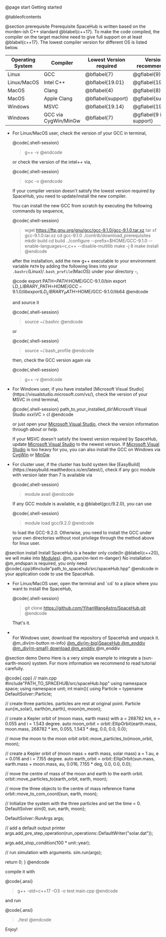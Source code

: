 @page start Getting started

@tableofcontents

@section prerequisite Prerequisite 
SpaceHub is written based on the morden-ish C++ standard @blabel{c++17}. To make the code compiled, the compiler on the target
machine need to give full support on at least @blabel{c++17}. The lowest compiler version for different OS is listed below.

| Operating System | Compiler             | Lowest Version required | Version recommended    |
| ---------------- | -------------------- | ----------------------- | ---------------------- |
| Linux            | GCC                  | @bflabel{7}             | @gflabel{9}            |
| Linux/MacOS      | Intel C++            | @bflabel{19.01}         | @gflabel{19.01}        |
| MacOS            | Clang                | @bflabel{4}             | @gflabel{8}            |
| MacOS            | Apple Clang          | @bflabel{support}       | @gflabel{support}      |
| Windows          | MSVC                 | @bflabel{19.14}         | @gflabel{19.14}        |
| Windows          | GCC via CygWin/MinGw | @bflabel{7}             | @gflabel{9 if support} |

<ul>
<li>
For Linux/MacOS user, check the version of your GCC in terminal,

@code{.shell-session}
> g++ -v
@endcode

or check the version of the intel++ via,

@code{.shell-session}
> icpc -v
@endcode

If your compiler version doesn't satisfy the lowest version required by SpaceHub, you need to update/install the new compiler.

You can install the new GCC from scratch by executing the following commands by sequence,

@code{.shell-session}
> wget https://ftp.gnu.org/gnu/gcc/gcc-9.1.0/gcc-9.1.0.tar.xz
> tar xf gcc-9.1.0.tar.xz
> cd gcc-9.1.0
> ./contrib/download_prerequisites
> mkdir build
> cd build
> ../configure --prefix=$HOME/GCC-9.1.0 --enable-languages=c,c++ --disable-multilib
> make -j 8
> make install
@endcode

after the installation, add the new g++ executable to your environment variable `PATH` by adding the following lines into your `.bashrc`(Linux)/`.bash_profile`(MacOS) under your directory `~`,

@code
export PATH=$PATH:$HOME/GCC-9.1.0/bin
export LD_LIBRARY_PATH=$HOME/GCC-9.1.0/lib
export LD_LIBRARY_PATH=$HOME/GCC-9.1.0/lib64
@endcode

and source it

@code{.shell-session}
> source ~/.bashrc
@endcode

or

@code{.shell-session}
> source ~/.bash_profile
@endcode

then, check the GCC version again via

@code{.shell-session}
> g++ -v
@endcode

</li>

<li>
For Windows user, if you have installed [Microsoft Visual Studio](https://visualstudio.microsoft.com/vs/), check the version of your MSVC in cmd terminal,

@code{.shell-session}
path_to_your_installed_dir\Microsoft Visual Studio xxx\VC > cl
@endcode

or just open your [Microsoft Visual Studio](https://visualstudio.microsoft.com/vs/), check the version information through _about_ or _help_.

If your MSVC doesn't satisfy the lowest version required by SpaceHub, update [Microsoft Visual Studio](https://visualstudio.microsoft.com/vs/) to the newest version.
If [Microsoft Visual Studio](https://visualstudio.microsoft.com/vs/) is too heavy for you, you can also install the GCC on Windows via [CygWin](http://www.cygwin.com/) or [MinGw](http://www.mingw.org/).
</li>

<li>
For cluster user, if the cluster has build system like [EasyBuild](https://easybuild.readthedocs.io/en/latest/), check if any gcc module with version later than 7 is available via


@code{.shell-session}
> module avail
@endcode

If any GCC module is available, e.g @blabel{gcc/9.2.0}, you can use 

@code{.shell-session}
> module load gcc/9.2.0
@endcode

to load the GCC-9.2.0. Otherwise, you need to install the GCC under your own directories without root privilege through the method above for linux user. 

</li>
</ul>

@section install Install 
SpaceHub is a header only code(In @blabel{c++20}, we will make into [Modules](https://en.cppreference.com/w/cpp/language/modules)). @m_span{m-text m-danger} No installation @m_endspan is required, you only need
@code{.cpp}#include"path_to_spacehub/src/spaceHub.hpp" 
@endcode in your application code to use the SpaceHub.
<ul>
<li>
For Linux/MacOS user, open the terminal and `cd` to a place where you want to install the SpaceHub,


@code{.shell-session}
> git clone https://github.com/YihanWangAstro/SpaceHub.git
@endcode

That's it.
</li>

<li>
</li>
For Windows user, download the repository of SpaceHub and unpack it.
@m_div{m-button m-info} <a href="https://github.com/YihanWangAstro/SpaceHub/archive/master.zip">@m_div{m-big}SpaceHub @m_enddiv @m_div{m-small} download @m_enddiv </a> @m_enddiv 
</ul>

@section demo Demo 
Here is a very simple example to integrate a (sun-earth-moon) system. For more information we recommend to read tutorial carefully.

@code{.cpp}
// main.cpp
#include"PATH_TO_SPACEHUB/src/spaceHub.hpp"
using namespace space;
using namespace unit;
int main(){
  using Particle = typename DefaultSolver::Particle;

  // create three particles. particles are rest at original point.
  Particle sun{m_solar}, earth{m_earth}, moon{m_moon};

  // create a Kepler orbit of (moon mass, earth mass) with a = 268782 km, e = 0.055 and i = 1.543 degree.
  auto moon_orbit = orbit::EllipOrbit{earth.mass, moon.mass, 268782 * km, 0.055, 1.543 * deg, 0.0, 0.0, 0.0};

  // move the moon to the moon orbit
  orbit::move_particles_to(moon_orbit, moon);

  // create a Kepler orbit of (moon mass + earth mass, solar mass) a = 1 au, e = 0.016 and i = 7.155 degree.
  auto earth_orbit = orbit::EllipOrbit{sun.mass, earth.mass + moon.mass, au, 0.016, 7.155 * deg, 0.0, 0.0, 0.0};

  // move the centre of mass of the moon and earth to the earth orbit.
  orbit::move_particles_to(earth_orbit, earth, moon);

  // move the three objects to the centre of mass reference frame
  orbit::move_to_com_coord(sun, earth, moon);

  // Initialize the system with the three particles and set the time = 0.
  DefaultSolver sim{0, sun, earth, moon};

  DefaultSolver::RunArgs args;

  // add a default output printer
  args.add_pre_step_operation(run_operations::DefaultWriter("solar.dat"));

  args.add_stop_condition(100 * unit::year);

  // run simulation with arguments.
  sim.run(args);

  return 0;
}
@endcode

compile it with

@code{.ansi}
> g++ -std=c++17 -O3 -o test main.cpp
@endcode

and run 


@code{.ansi}
> ./test
@endcode

Enjoy!

